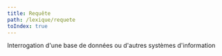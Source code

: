 ```yaml
---
title: Requête
path: /lexique/requete
toIndex: true
---
```


Interrogation d'une base de données ou d'autres systèmes d'information

